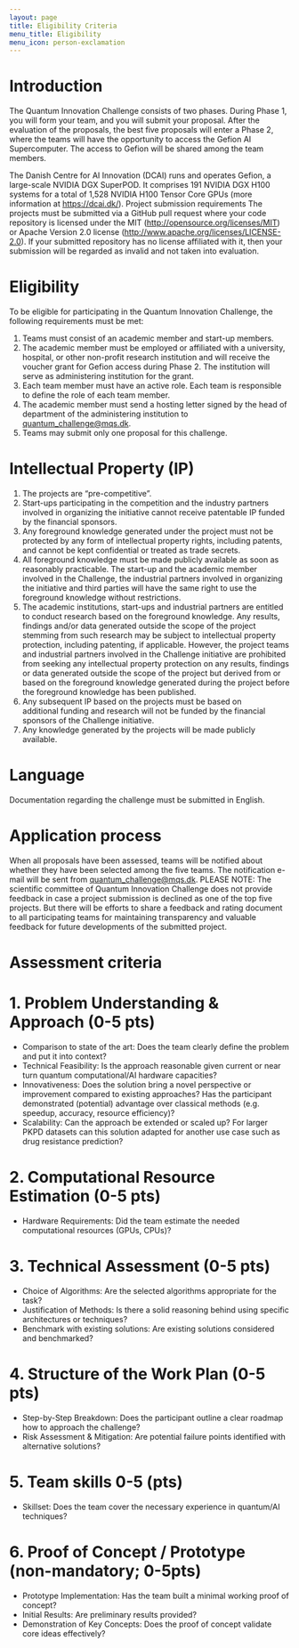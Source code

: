 ```yaml
---
layout: page
title: Eligibility Criteria
menu_title: Eligibility
menu_icon: person-exclamation
---
```


# Introduction

The Quantum Innovation Challenge consists of two phases. During Phase 1, you will form your team, and you will submit your proposal. After the evaluation of the proposals, the best five proposals will enter a Phase 2, where the teams will have the opportunity to access the Gefion AI Supercomputer. The access to Gefion will be shared among the team members.

The Danish Centre for AI Innovation (DCAI) runs and operates Gefion, a large-scale NVIDIA DGX SuperPOD. It comprises 191 NVIDIA DGX H100 systems for a total of 1,528 NVIDIA H100 Tensor Core GPUs (more information at https://dcai.dk/).
Project submission requirements
The projects must be submitted via a GitHub pull request where your code repository is licensed under the MIT (http://opensource.org/licenses/MIT)  or Apache Version 2.0 license (http://www.apache.org/licenses/LICENSE-2.0). If your submitted repository has no license affiliated with it, then your submission will be regarded as invalid and not taken into evaluation.


# Eligibility

To be eligible for participating in the Quantum Innovation Challenge, the following requirements must be met:
1. Teams must consist of an academic member and start-up members. 
2. The academic member must be employed or affiliated with a university, hospital, or other non-profit research institution and will receive the voucher grant for Gefion access during Phase 2. The institution will serve as administering institution for the grant.
3. Each team member must have an active role. Each team is responsible to define the role of each team member.
4. The academic member must send a hosting letter signed by the head of department of the administering institution to quantum_challenge@mqs.dk.
5. Teams may submit only one proposal for this challenge.


# Intellectual Property (IP)

1. The projects are “pre-competitive”.
2. Start-ups participating in the competition and the industry partners involved in organizing the initiative cannot receive patentable IP funded by the financial sponsors.
3. Any foreground knowledge generated under the project must not be protected by any form of intellectual property rights, including patents, and cannot be kept confidential or treated as trade secrets.
4. All foreground knowledge must be made publicly available as soon as reasonably practicable. The start-up and the academic member involved in the Challenge, the industrial partners involved in organizing the initiative and third parties will have the same right to use the foreground knowledge without restrictions.
5. The academic institutions, start-ups and industrial partners are entitled to conduct research based on the foreground knowledge. Any results, findings and/or data generated outside the scope of the project stemming from such research may be subject to intellectual property protection, including patenting, if applicable. However, the project teams and industrial partners involved in the Challenge initiative are prohibited from seeking any intellectual property protection on any results, findings or data generated outside the scope of the project but derived from or based on the foreground knowledge generated during the project before the foreground knowledge has been published.
6. Any subsequent IP based on the projects must be based on additional funding and research will not be funded by the financial sponsors of the Challenge initiative.
7. Any knowledge generated by the projects will be made publicly available.


# Language

Documentation regarding the challenge must be submitted in English.


# Application process
When all proposals have been assessed, teams will be notified about whether they have been selected among the five teams. The notification e-mail will be sent from quantum_challenge@mqs.dk. PLEASE NOTE: The scientific committee of Quantum Innovation Challenge does not provide feedback in case a project submission is declined as one of the top five projects. But there will be efforts to share a feedback and rating document to all participating teams for maintaining transparency and valuable feedback for future developments of the submitted project.


# Assessment criteria

# 1. Problem Understanding & Approach (0-5 pts)

- Comparison to state of the art: Does the team clearly define the problem and put it into context?
- Technical Feasibility: Is the approach reasonable given current or near turn quantum computational/AI hardware capacities? 
- Innovativeness: Does the solution bring a novel perspective or improvement compared to existing approaches? Has the participant demonstrated (potential) advantage over classical methods (e.g. speedup, accuracy, resource efficiency)? 
- Scalability: Can the approach be extended or scaled up? For larger PKPD datasets can this solution adapted for another use case such as drug resistance prediction?

# 2. Computational Resource Estimation (0-5 pts)
- Hardware Requirements: Did the team estimate the needed computational resources (GPUs, CPUs)? 

# 3. Technical Assessment (0-5 pts)
- Choice of Algorithms: Are the selected algorithms appropriate for the task?
- Justification of Methods: Is there a solid reasoning behind using specific architectures or techniques?
- Benchmark with existing solutions: Are existing solutions considered and benchmarked?

# 4. Structure of the Work Plan (0-5 pts)
- Step-by-Step Breakdown: Does the participant outline a clear roadmap how to approach the challenge?
- Risk Assessment & Mitigation: Are potential failure points identified with alternative solutions?

# 5. Team skills 0-5 (pts)
- Skillset: Does the team cover the necessary experience in quantum/AI techniques?

# 6. Proof of Concept / Prototype (non-mandatory; 0-5pts)
- Prototype Implementation: Has the team built a minimal working proof of concept? 
- Initial Results: Are preliminary results provided?
- Demonstration of Key Concepts: Does the proof of concept validate core ideas effectively?
